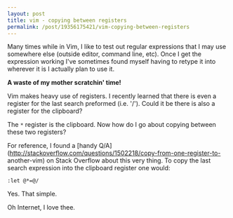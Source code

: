 ```yaml
--- 
layout: post 
title: vim - copying between registers 
permalink: /post/19356175421/vim-copying-between-registers 
--- 
```


Many times while in Vim, I like to test out regular expressions that I may use
somewhere else (outside editor, command line, etc). Once I get the expression
working I've sometimes found myself having to retype it into wherever it is I
actually plan to use it.

**A waste of my mother scratchin' time!**

Vim makes heavy use of registers. I recently learned that there is even a
register for the last search preformed (i.e. '/'). Could it be there is also a
register for the clipboard?

The `*` register is the clipboard. Now how do I go about copying between these
two registers?

For reference, I found a [handy
Q/A](http://stackoverflow.com/questions/1502218/copy-from-one-register-to-
another-vim) on Stack Overflow about this very thing. To copy the last search
expression into the clipboard register one would:

    
    :let @*=@/

Yes. That simple.

Oh Internet, I love thee.
